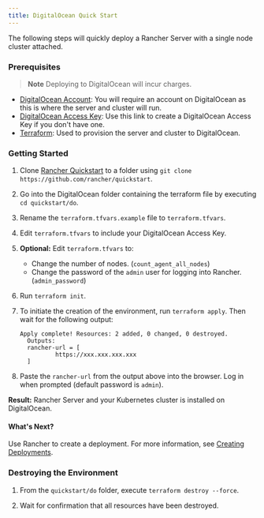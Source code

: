 ```yaml
---
title: DigitalOcean Quick Start
---
```


The following steps will quickly deploy a Rancher Server with a single node cluster attached.

### Prerequisites

> **Note**
> Deploying to DigitalOcean will incur charges.

- [DigitalOcean Account](https://www.digitalocean.com): You will require an account on DigitalOcean as this is where the server and cluster will run.
- [DigitalOcean Access Key](https://www.digitalocean.com/community/tutorials/how-to-create-a-digitalocean-space-and-api-key): Use this link to create a DigitalOcean Access Key if you don't have one.
- [Terraform](https://www.terraform.io/downloads.html): Used to provision the server and cluster to DigitalOcean.

### Getting Started

1. Clone [Rancher Quickstart](https://github.com/rancher/quickstart) to a folder using `git clone https://github.com/rancher/quickstart`.

2. Go into the DigitalOcean folder containing the terraform file by executing `cd quickstart/do`.

3. Rename the `terraform.tfvars.example` file to `terraform.tfvars`.

4. Edit `terraform.tfvars` to include your DigitalOcean Access Key.

5. **Optional:** Edit `terraform.tfvars` to:

   - Change the number of nodes. (`count_agent_all_nodes`)
   - Change the password of the `admin` user for logging into Rancher. (`admin_password`)

6. Run `terraform init`.

7. To initiate the creation of the environment, run `terraform apply`. Then wait for the following output:

   ```
   Apply complete! Resources: 2 added, 0 changed, 0 destroyed.
     Outputs:
     rancher-url = [
             https://xxx.xxx.xxx.xxx
     ]
   ```

8. Paste the `rancher-url` from the output above into the browser. Log in when prompted (default password is `admin`).

**Result:** Rancher Server and your Kubernetes cluster is installed on DigitalOcean.

#### What's Next?

Use Rancher to create a deployment. For more information, see [Creating Deployments](/docs/quick-start-guide/workload).

### Destroying the Environment

1. From the `quickstart/do` folder, execute `terraform destroy --force`.

2. Wait for confirmation that all resources have been destroyed.
